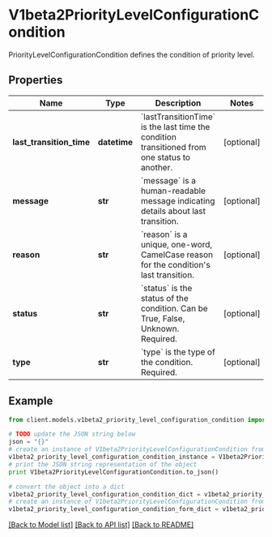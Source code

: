 # V1beta2PriorityLevelConfigurationCondition

PriorityLevelConfigurationCondition defines the condition of priority level.

## Properties
Name | Type | Description | Notes
------------ | ------------- | ------------- | -------------
**last_transition_time** | **datetime** | &#x60;lastTransitionTime&#x60; is the last time the condition transitioned from one status to another. | [optional] 
**message** | **str** | &#x60;message&#x60; is a human-readable message indicating details about last transition. | [optional] 
**reason** | **str** | &#x60;reason&#x60; is a unique, one-word, CamelCase reason for the condition&#39;s last transition. | [optional] 
**status** | **str** | &#x60;status&#x60; is the status of the condition. Can be True, False, Unknown. Required. | [optional] 
**type** | **str** | &#x60;type&#x60; is the type of the condition. Required. | [optional] 

## Example

```python
from client.models.v1beta2_priority_level_configuration_condition import V1beta2PriorityLevelConfigurationCondition

# TODO update the JSON string below
json = "{}"
# create an instance of V1beta2PriorityLevelConfigurationCondition from a JSON string
v1beta2_priority_level_configuration_condition_instance = V1beta2PriorityLevelConfigurationCondition.from_json(json)
# print the JSON string representation of the object
print V1beta2PriorityLevelConfigurationCondition.to_json()

# convert the object into a dict
v1beta2_priority_level_configuration_condition_dict = v1beta2_priority_level_configuration_condition_instance.to_dict()
# create an instance of V1beta2PriorityLevelConfigurationCondition from a dict
v1beta2_priority_level_configuration_condition_form_dict = v1beta2_priority_level_configuration_condition.from_dict(v1beta2_priority_level_configuration_condition_dict)
```
[[Back to Model list]](../README.md#documentation-for-models) [[Back to API list]](../README.md#documentation-for-api-endpoints) [[Back to README]](../README.md)


